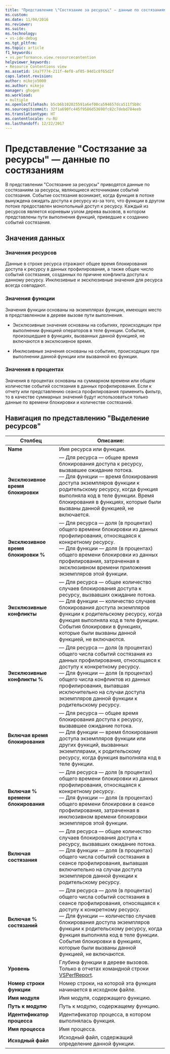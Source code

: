 ```yaml
---
title: "Представление \"Состязание за ресурсы\" — данные по состязаниям | Документы Майкрософт"
ms.custom: 
ms.date: 11/04/2016
ms.reviewer: 
ms.suite: 
ms.technology:
- vs-ide-debug
ms.tgt_pltfrm: 
ms.topic: article
f1_keywords:
- vs.performance.view.resourcecontention
helpviewer_keywords:
- Resource Contentions view
ms.assetid: 14a7f774-211f-4ef8-af05-94d1c8f65d2f
caps.latest.revision: 
author: mikejo5000
ms.author: mikejo
manager: ghogen
ms.workload:
- multiple
ms.openlocfilehash: b5cb6b102025591a6ef00ca594657dca511f5b8c
ms.sourcegitcommit: 32f1a690fc445f9586d53698fc82c7debd784eeb
ms.translationtype: HT
ms.contentlocale: ru-RU
ms.lasthandoff: 12/22/2017
---
```

# <a name="resource-contentions-view---contention-data"></a>Представление "Состязание за ресурсы" — данные по состязаниям
В представлении "Состязание за ресурсы" приводятся данные по состязаниям за ресурсы, являющиеся источниками событий состязания. Событие состязания возникает, когда функция в потоке вынуждена ожидать доступа к ресурсу из-за того, что функции в другом потоке предоставлен монопольный доступ к ресурсу. Каждый из ресурсов является корневым узлом дерева вызовов, в котором представлены пути выполнения функций, приведшие к созданию событий состязания.  
  
## <a name="data-values"></a>Значения данных  
  
### <a name="resource-values"></a>Значения ресурсов  
 Данные в строке ресурса отражают общее время блокирования доступа к ресурсу в данных профилирования, а также общее число событий состязания, созданных по причине конфликта доступа к данному ресурсу. Инклюзивные и эксклюзивные значения для ресурса всегда совпадают.  
  
### <a name="function-values"></a>Значения функции  
 Значения функции основаны на экземплярах функции, имеющих место в представленном в дереве вызове пути выполнения.  
  
-   Эксклюзивные значения основаны на событиях, происходящих при выполнении функцией операторов в теле функции. События, произошедшие в функциях, вызванных данной функцией, не включаются в эксклюзивное время.  
  
-   Инклюзивные значения основаны на событиях, происходящих при выполнении данной функции или вызванной ею функции.  
  
### <a name="percentage-values"></a>Значения в процентах  
 Значения в процентах основаны на суммарном времени или общем количестве событий состязания в данных профилирования. Если к отчету или представлению сеанса профилирования применить фильтр, то в качестве суммарных значений будут использоваться только данные по времени блокировки и количестве состязаний.  
  
## <a name="navigating-the-resource-allocation-view"></a>Навигация по представлению "Выделение ресурсов"  
  
|Столбец|Описание:|  
|------------|-----------------|  
|**Name**|Имя ресурса или функции.|  
|**Эксклюзивное время блокировки**|— Для ресурса — общее время блокирования доступа к ресурсу, вызвавшее ожидание потока.<br />— Для функции — время блокирования доступа экземпляров функции к родительскому ресурсу, когда функция выполняла код в теле функции. Время блокирования в функциях, которые были вызваны данной функцией, не включается.|  
|**Эксклюзивное время блокировки %**|— Для ресурса — доля (в процентах) общего времени блокировки из данных профилирования, относящаяся к конкретному ресурсу.<br />— Для функции — доля (в процентах) общего времени блокировки из данных профилирования, затраченная в эксклюзивном времени приложения экземпляров этой функции.|  
|**Эксклюзивные конфликты**|— Для ресурса — общее количество случаев блокирования доступа к ресурсу, вызвавших ожидание потока.<br />— Для функции — количество случаев блокирования доступа экземпляров функции к родительскому ресурсу, когда функция выполняла код в теле функции. События блокировки в функциях, которые были вызваны данной функцией, не включаются.|  
|**Эксклюзивные конфликты %**|— Для ресурса — доля (в процентах) общего числа событий состязания из данных профилирования, относящаяся к доступу к конкретному ресурсу.<br />— Для функции — доля (в процентах) общего числа конфликтов из данных профилирования, выпавшая исключительно на случаи доступа экземпляров данной функции к родительскому ресурсу.|  
|**Включая время блокирования**|— Для ресурса — общее время блокирования доступа к ресурсу, вызвавшее ожидание потока.<br />— Для функции — время блокирования доступа экземпляров функции или других функций, вызванных экземплярами, к родительскому ресурсу, когда функция выполняла код в теле функции.|  
|**Включая % времени блокирования**|— Для ресурса — доля (в процентах) общего времени блокировки из данных профилирования, относящаяся к конкретному ресурсу.<br />— Для функции — доля (в процентах) общего времени блокировки в сеансе профилирования, затраченная в инклюзивном времени блокировки экземпляров этой функции.|  
|**Включая состязания**|— Для ресурса — общее количество случаев блокирования доступа к ресурсу, вызвавших ожидание потока.<br />— Для функции — доля (в процентах) общего числа событий состязания в сеансе профилирования, выпавшая включительно на случаи доступа экземпляров данной функции к родительскому ресурсу.|  
|**Включая % состязаний**|— Для ресурса — доля (в процентах) общего числа событий состязания в сеансе профилирования, относящаяся к доступу к конкретному ресурсу.<br />— Для функции — количество случаев блокирования доступа экземпляров функции к родительскому ресурсу, когда функция выполняла код в теле функции. События блокировки в функциях, которые были вызваны данной функцией, не включаются.|  
|**Уровень**|Глубина функции в дереве вызовов. Только в отчетах командной строки [VSPerfReport](../profiling/vsperfreport.md).|  
|**Номер строки функции**|Номер строки, на которой эта функция начинается в исходном файле.|  
|**Имя модуля**|Имя модуля, содержащего функцию.|  
|**Путь к модулю**|Путь к модулю, содержащему функцию.|  
|**Идентификатор процесса**|Идентификатор процесса, в котором выполнялась функция.|  
|**Имя процесса**|Имя процесса.|  
|**Исходный файл**|Исходный файл, содержащий определение данной функции.|
